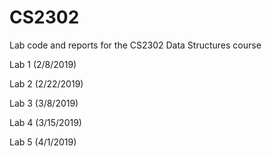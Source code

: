 # CS2302
Lab code and reports for the CS2302 Data Structures course

Lab 1 (2/8/2019)

Lab 2 (2/22/2019)

Lab 3 (3/8/2019)

Lab 4 (3/15/2019)

Lab 5 (4/1/2019)


